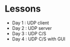 # Lessons
- Day 1   : UDP client
- Day 2   : UDP server
- Day 3   : UDP C/S
- Day 4   : UDP C/S with GUI
